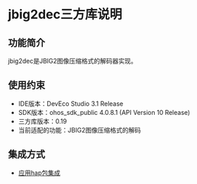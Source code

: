 # jbig2dec三方库说明
## 功能简介
jbig2dec是JBIG2图像压缩格式的解码器实现。
## 使用约束
- IDE版本：DevEco Studio 3.1 Release
- SDK版本：ohos_sdk_public 4.0.8.1 (API Version 10 Release)
- 三方库版本：0.19
- 当前适配的功能：JBIG2图像压缩格式的解码

## 集成方式
+ [应用hap包集成](docs/hap_integrate.md)
